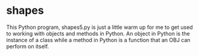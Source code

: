 # shapes
This Python program, shapes5.py is just a little warm up for me to get used to working with objects and methods in Python. An object in Python is the instance of a class while a method in Python is a function that an OBJ can perform on itself. 
